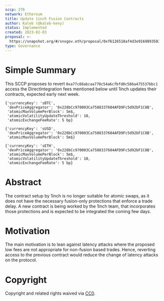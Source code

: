 ```yaml
---
sccp: 276
network: Ethereum
title: Update 1inch Fusion Contracts
author: Kaleb (@kaleb-keny)
status: Implemented
created: 2023-02-03
proposal: >-
  https://snapshot.org/#/snxgov.eth/proposal/0xf6126518af4d3e91698935837e7c72cd99df684336e82bea34a39edb72b84025
type: Governance
---
```


# Simple Summary

This SCCP proposes to revert `0xa77c88abcaa770c54a6cfbfd0c586a475537bbc1` access the DirectIntegration fees mentioned below until 1inch updates their contracts, expected early next week.

```
{'currencyKey': 'sBTC',
 'dexPriceAggregator': '0x228bCc970003Ca7588337604AFD9Fc5d92bF1C8B',
 'atomicMaxVolumePerBlock': 5m$,
 'atomicVolatilityUpdateThreshold': 10,
 'atomicExchangeFeeRate': 5 bp}

{'currencyKey': 'sUSD',
 'dexPriceAggregator': '0x228bCc970003Ca7588337604AFD9Fc5d92bF1C8B',
 'atomicMaxVolumePerBlock': 5m$}

{'currencyKey': 'sETH',
 'dexPriceAggregator': '0x228bCc970003Ca7588337604AFD9Fc5d92bF1C8B',
 'atomicMaxVolumePerBlock': 5m$,
 'atomicVolatilityUpdateThreshold': 10,
 'atomicExchangeFeeRate': 5 bp}
```

# Abstract

The contract setup by 1inch is no longer suitable for atomic swaps, as it does not have the necessary fusion-only protections that enforce a trade delay. A new contract is being worked by the 1inch team, that incorporates those protections and is expected to be integrated the coming few days.

# Motivation

The main motivation is to lean against latency attacks where the proposed low fees are not appropriate for non-fusion based trades. Hence, reverting access to the previous contract would reduce the change of latency attacks on the protocol.


# Copyright

Copyright and related rights waived via [CC0](https://creativecommons.org/publicdomain/zero/1.0/).

